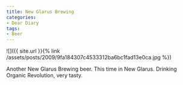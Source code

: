 ```yaml
---
title: New Glarus Brewing
categories:
- Dear Diary
tags:
- Beer
---
```


![]({{ site.url }}{% link /assets/posts/2009/9fa184307c4533312ba6bc1fad13e0ca.jpg %})
  



Another New Glarus Brewing beer. This time in New Glarus. Drinking Organic Revolution, very tasty.

